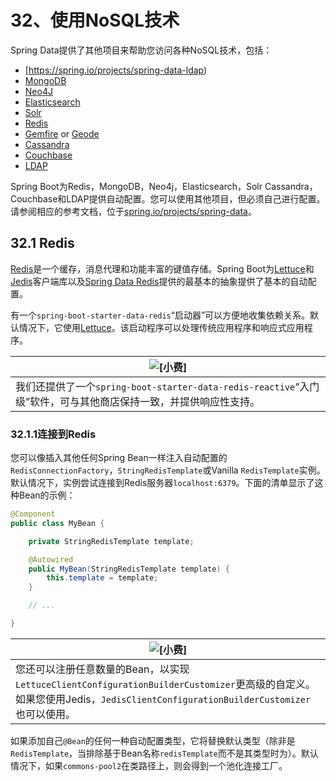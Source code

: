# 32、使用NoSQL技术

Spring Data提供了其他项目来帮助您访问各种NoSQL技术，包括：

- [https://spring.io/projects/spring-data-ldap)
- [MongoDB](https://spring.io/projects/spring-data-mongodb)
- [Neo4J](https://spring.io/projects/spring-data-neo4j)
- [Elasticsearch](https://spring.io/projects/spring-data-elasticsearch)
- [Solr](https://spring.io/projects/spring-data-solr)
- [Redis](https://spring.io/projects/spring-data-redis)
- [Gemfire](https://spring.io/projects/spring-data-gemfire) or [Geode](https://spring.io/projects/spring-data-geode)
- [Cassandra](https://spring.io/projects/spring-data-cassandra)
- [Couchbase](https://spring.io/projects/spring-data-couchbase)
- [LDAP](https://spring.io/projects/spring-data-ldap)

Spring Boot为Redis，MongoDB，Neo4j，Elasticsearch，Solr Cassandra，Couchbase和LDAP提供自动配置。您可以使用其他项目，但必须自己进行配置。请参阅相应的参考文档，位于[spring.io/projects/spring-data](https://spring.io/projects/spring-data)。

## 32.1 Redis

[Redis](https://redis.io/)是一个缓存，消息代理和功能丰富的键值存储。Spring Boot为[Lettuce](https://github.com/lettuce-io/lettuce-core/)和[Jedis](https://github.com/xetorthio/jedis/)客户端库以及[Spring Data Redis](https://github.com/spring-projects/spring-data-redis)提供的最基本的抽象提供了基本的自动配置。

有一个`spring-boot-starter-data-redis`“启动器”可以方便地收集依赖关系。默认情况下，它使用[Lettuce](https://github.com/lettuce-io/lettuce-core/)。该启动程序可以处理传统应用程序和响应式应用程序。

| ![[小费]](https://docs.spring.io/spring-boot/docs/2.1.9.RELEASE/reference/html/images/tip.png) |
| ------------------------------------------------------------ |
| 我们还提供了一个`spring-boot-starter-data-redis-reactive`“入门级”软件，可与其他商店保持一致，并提供响应性支持。 |

### 32.1.1连接到Redis

您可以像插入其他任何Spring Bean一样注入自动配置的`RedisConnectionFactory`，`StringRedisTemplate`或Vanilla `RedisTemplate`实例。默认情况下，实例尝试连接到Redis服务器`localhost:6379`。下面的清单显示了这种Bean的示例：

```java
@Component
public class MyBean {

	private StringRedisTemplate template;

	@Autowired
	public MyBean(StringRedisTemplate template) {
		this.template = template;
	}

	// ...

}
```

| ![[小费]](https://docs.spring.io/spring-boot/docs/2.1.9.RELEASE/reference/html/images/tip.png) |
| ------------------------------------------------------------ |
| 您还可以注册任意数量的Bean，以实现`LettuceClientConfigurationBuilderCustomizer`更高级的自定义。如果您使用Jedis，`JedisClientConfigurationBuilderCustomizer`也可以使用。 |

如果添加自己`@Bean`的任何一种自动配置类型，它将替换默认类型（除非是`RedisTemplate`，当排除基于Bean名称`redisTemplate`而不是其类型时为）。默认情况下，如果`commons-pool2`在类路径上，则会得到一个池化连接工厂。